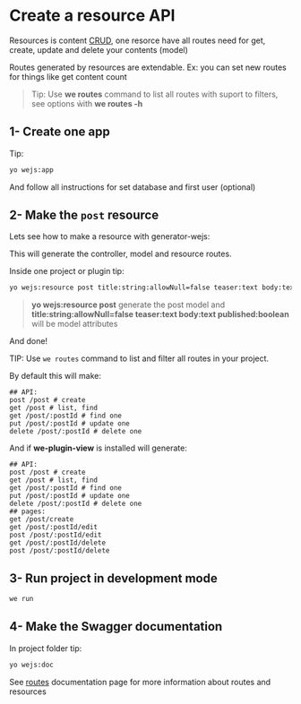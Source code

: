 # Create a resource API

Resources is content [CRUD](https://pt.wikipedia.org/wiki/CRUD), one resorce have all routes need for get, create, update and delete your contents (model)

Routes generated by resources are extendable. Ex: you can set new routes for things like get content count

> Tip: Use **we routes** command to list all routes with suport to filters, see options ẁith **we routes -h**

## 1- Create one app

Tip:

```sh
yo wejs:app
```

And follow all instructions for set database and first user (optional)

## 2- Make the `post` resource

Lets see how to make a resource with generator-wejs:

This will generate the controller, model and resource routes.

Inside one project or plugin tip:

```sh
yo wejs:resource post title:string:allowNull=false teaser:text body:text published:boolean
```

> **yo wejs:resource post** generate the post model and **title:string:allowNull=false teaser:text body:text published:boolean** will be model attributes

And done!

TIP: Use `we routes` command to list and filter all routes in your project.

By default this will make:

```
## API:
post /post # create
get /post # list, find
get /post/:postId # find one
put /post/:postId # update one
delete /post/:postId # delete one

```

And if **we-plugin-view** is installed will generate:

```
## API:
post /post # create
get /post # list, find
get /post/:postId # find one
put /post/:postId # update one
delete /post/:postId # delete one
## pages:
get /post/create
get /post/:postId/edit
post /post/:postId/edit
get /post/:postId/delete
post /post/:postId/delete

```

## 3- Run project in development mode

```sh
we run
```

## 4- Make the Swagger documentation

In project folder tip:

```sh
yo wejs:doc
```

See [routes](https://wejs.org/docs/we/request-response.routes) documentation page for more information about routes and resources
